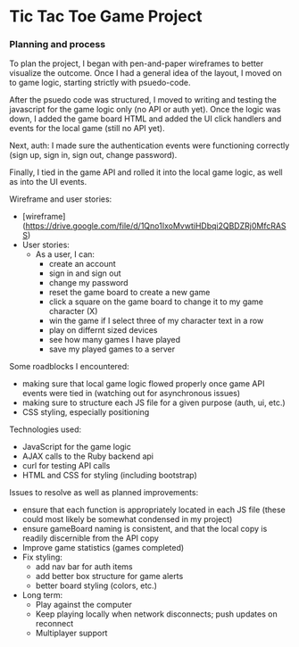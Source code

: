 

# Tic Tac Toe Game Project


### Planning and process

To plan the project, I began with pen-and-paper wireframes to better visualize the outcome.  Once I had a general idea of the layout, I moved on to game logic,
starting strictly with psuedo-code.

After the psuedo code was structured, I moved to writing and testing the javascript for the game logic only (no API or auth yet).  Once the logic was down, I added the game board HTML and added the UI click handlers and events for the local game (still no API yet).

Next, auth:  I made sure the authentication events were functioning correctly (sign up, sign in, sign out, change password).

Finally, I tied in the game API and rolled it into the local game logic, as well as into the UI events.

Wireframe and user stories:
+ [wireframe] (https://drive.google.com/file/d/1Qno1IxoMvwtiHDbqi2QBDZRj0MfcRASS)
+ User stories:
  - As a user, I can:
    - create an account
    - sign in and sign out
    - change my password
    - reset the game board to create a new game
    - click a square on the game board to change it to my game character (X)
    - win the game if I select three of my character text in a row
    - play on differnt sized devices
    - see how many games I have played
    - save my played games to a server

Some roadblocks I encountered:
+ making sure that local game logic flowed properly once game API events were tied in (watching out for asynchronous issues)
+ making sure to structure each JS file for a given purpose (auth, ui, etc.)
+ CSS styling, especially positioning

Technologies used:
+ JavaScript for the game logic
+ AJAX calls to the Ruby backend api
+ curl for testing API calls
+ HTML and CSS for styling (including bootstrap)

Issues to resolve as well as planned improvements:
+ ensure that each function is appropriately located in each JS file (these could most likely be somewhat condensed in my project)
+ ensure gameBoard naming is consistent, and that the local copy is readily discernible from the API copy
+ Improve game statistics (games completed)
+ Fix styling:
  - add nav bar for auth items
  - add better box structure for game alerts
  - better board styling (colors, etc.)
+ Long term:
  - Play against the computer
  - Keep playing locally when network disconnects; push updates on reconnect
  - Multiplayer support
